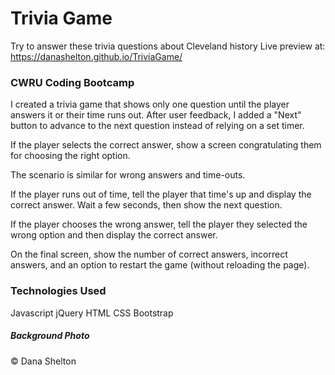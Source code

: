 # Trivia Game
Try to answer these trivia questions about Cleveland history 
Live preview at: https://danashelton.github.io/TriviaGame/

### CWRU Coding Bootcamp
I created a trivia game that shows only one question until the player answers it or their time runs out. After user feedback, I added a "Next" button to advance to the next question instead of relying on a set timer.

If the player selects the correct answer, show a screen congratulating them for choosing the right option. 

The scenario is similar for wrong answers and time-outs.

If the player runs out of time, tell the player that time's up and display the correct answer. Wait a few seconds, then show the next question.

If the player chooses the wrong answer, tell the player they selected the wrong option and then display the correct answer. 

On the final screen, show the number of correct answers, incorrect answers, and an option to restart the game (without reloading the page).

### Technologies Used
Javascript
jQuery
HTML
CSS
Bootstrap

##### Background Photo
&copy; Dana Shelton
